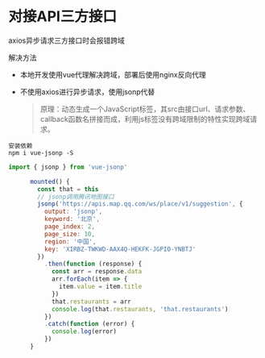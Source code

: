 # 对接API三方接口

axios异步请求三方接口时会报错跨域

解决方法

- 本地开发使用vue代理解决跨域，部署后使用nginx反向代理

- 不使用axios进行异步请求，使用jsonp代替

  > 原理：动态生成一个JavaScript标签，其src由接口url、请求参数、callback函数名拼接而成，利用js标签没有跨域限制的特性实现跨域请求。

```
安装依赖
npm i vue-jsonp -S
```

```js
import { jsonp } from 'vue-jsonp'

      mounted() {
        const that = this
        // jsonp调用腾讯地图接口
        jsonp('https://apis.map.qq.com/ws/place/v1/suggestion', {
          output: 'jsonp',
          keyword: '北京',
          page_index: 2,
          page_size: 10,
          region: '中国',
          key: 'XIRBZ-TWKWD-AAX4Q-HEKFK-JGPIO-YNBTJ'
        })
          .then(function (response) {
            const arr = response.data
            arr.forEach(item => {
              item.value = item.title
            })
            that.restaurants = arr
            console.log(that.restaurants, 'that.restaurants')
          })
          .catch(function (error) {
            console.log(error)
          })
      }
```

